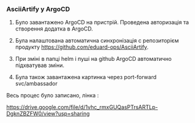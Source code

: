 ### AsciiArtify у ArgoCD

1. Було завантажено ArgoCD на пристрій. Проведена авторизація та створення додатка в ArgoCD.

2. Була налаштована автоматична синхронізація с репозиторієм продукту https://github.com/eduard-ops/AsciiArtify.

3. При зміні в папці helm і пуші на github ArgoCD автоматично підхватував зміни.

4. Була також завантажена картинка через port-forward svc/ambassador

Весь процес було записано, лінка :

https://drive.google.com/file/d/1vhc_rmxGUQasPTrsARTLp-DgknZBZFW0/view?usp=sharing


